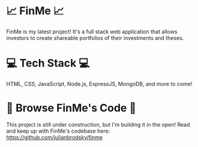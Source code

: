 #  📈 FinMe 📈
FinMe is my latest project! It's a full stack web application that allows investors to create shareable portfolios of their investments and theses.

# 💻 Tech Stack 💻
HTML, CSS, JavaScript, Node.js, ExpressJS, MongoDB, and more to come!

# 📖 Browse FinMe's Code 📖
This project is still under construction, but I'm building it in the open! Read and keep up with FinMe's codebase here:
https://github.com/julianbrodsky/finme
